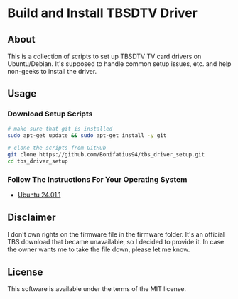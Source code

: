 # Build and Install TBSDTV Driver

## About
This is a collection of scripts to set up TBSDTV TV card drivers on Ubuntu/Debian.
It's supposed to handle common setup issues, etc. and help non-geeks to install the driver.

## Usage

### Download Setup Scripts

```sh
# make sure that git is installed
sudo apt-get update && sudo apt-get install -y git

# clone the scripts from GitHub
git clone https://github.com/Bonifatius94/tbs_driver_setup.git
cd tbs_driver_setup
```

### Follow The Instructions For Your Operating System

- [Ubuntu 24.01.1](./ubuntu_24_04_1/README.md)

## Disclaimer
I don't own rights on the firmware file in the firmware folder. It's an
official TBS download that became unavailable, so I decided to provide it.
In case the owner wants me to take the file down, please let me know.

## License
This software is available under the terms of the MIT license.
